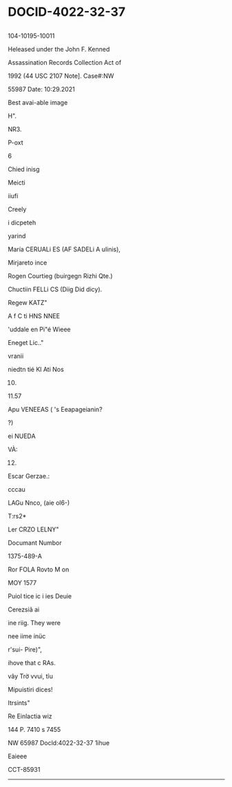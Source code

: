 # DOCID-4022-32-37

##
104-10195-10011

Heleased under the John F. Kenned

Assassination Records Collection Act of

1992 (44 USC 2107 Note]. Case#:NW

55987 Date: 10:29.2021

Best avai-able image

H".

NR3.

P-oxt

6

Chied inisg

Meicti

iiufi

Creely

i dicpeteh

yarind

María CERUALi ES (AF SADELi A ulinis),

Mirjareto ince

Rogen Courtieg (buirgegn Rizhi Qte.)

Chuctiin FELLi CS (Diig Did dicy).

Regew KATZ"

A f C ti HNS NNEE

'uddale en Pi"é Wieee

Eneget Lic.."

vranii

niedtn tié Kl Ati Nos

10.

11.57

Apu VENEEAS ( 's Eeapageianin?

?)

ei NUEDA

VÀ:

12.

Escar Gerzae.:

cccau

LAGu Nnco, (aie ol6-)

T:rs2*

Ler CRZO LELNY"

Documant Numbor

1375-489-A

Ror FOLA Rovto M on

MOY 1577

Puiol tice ic i ies Deuie

Cerezsiã ai

ine riig. They were

nee iime inüc

r'sui- Pire)",

ihove that c RAs.

vây Trờ vvui, tỉu

Mipuistiri dices!

Itrsints"

Re Einlactia wiz

144 P. 7410 s 7455

NW 65987 Docld:4022-32-37
1ihue

Eaieee

CCT-85931

---

